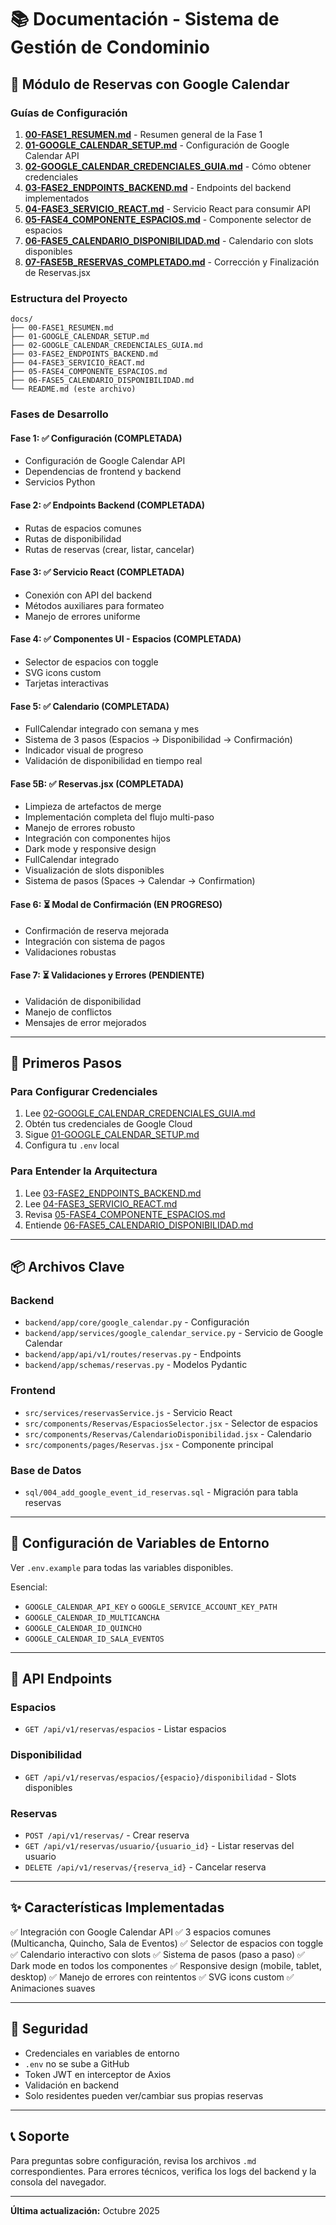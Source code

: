 # 📚 Documentación - Sistema de Gestión de Condominio

## 📅 Módulo de Reservas con Google Calendar

### Guías de Configuración

1. **[00-FASE1_RESUMEN.md](00-FASE1_RESUMEN.md)** - Resumen general de la Fase 1
2. **[01-GOOGLE_CALENDAR_SETUP.md](01-GOOGLE_CALENDAR_SETUP.md)** - Configuración de Google Calendar API
3. **[02-GOOGLE_CALENDAR_CREDENCIALES_GUIA.md](02-GOOGLE_CALENDAR_CREDENCIALES_GUIA.md)** - Cómo obtener credenciales
4. **[03-FASE2_ENDPOINTS_BACKEND.md](03-FASE2_ENDPOINTS_BACKEND.md)** - Endpoints del backend implementados
5. **[04-FASE3_SERVICIO_REACT.md](04-FASE3_SERVICIO_REACT.md)** - Servicio React para consumir API
6. **[05-FASE4_COMPONENTE_ESPACIOS.md](05-FASE4_COMPONENTE_ESPACIOS.md)** - Componente selector de espacios
7. **[06-FASE5_CALENDARIO_DISPONIBILIDAD.md](06-FASE5_CALENDARIO_DISPONIBILIDAD.md)** - Calendario con slots disponibles
8. **[07-FASE5B_RESERVAS_COMPLETADO.md](07-FASE5B_RESERVAS_COMPLETADO.md)** - Corrección y Finalización de Reservas.jsx

### Estructura del Proyecto

```
docs/
├── 00-FASE1_RESUMEN.md
├── 01-GOOGLE_CALENDAR_SETUP.md
├── 02-GOOGLE_CALENDAR_CREDENCIALES_GUIA.md
├── 03-FASE2_ENDPOINTS_BACKEND.md
├── 04-FASE3_SERVICIO_REACT.md
├── 05-FASE4_COMPONENTE_ESPACIOS.md
├── 06-FASE5_CALENDARIO_DISPONIBILIDAD.md
└── README.md (este archivo)
```

### Fases de Desarrollo

#### Fase 1: ✅ Configuración (COMPLETADA)
- Configuración de Google Calendar API
- Dependencias de frontend y backend
- Servicios Python

#### Fase 2: ✅ Endpoints Backend (COMPLETADA)
- Rutas de espacios comunes
- Rutas de disponibilidad
- Rutas de reservas (crear, listar, cancelar)

#### Fase 3: ✅ Servicio React (COMPLETADA)
- Conexión con API del backend
- Métodos auxiliares para formateo
- Manejo de errores uniforme

#### Fase 4: ✅ Componentes UI - Espacios (COMPLETADA)
- Selector de espacios con toggle
- SVG icons custom
- Tarjetas interactivas

#### Fase 5: ✅ Calendario (COMPLETADA)
- FullCalendar integrado con semana y mes
- Sistema de 3 pasos (Espacios → Disponibilidad → Confirmación)
- Indicador visual de progreso
- Validación de disponibilidad en tiempo real

#### Fase 5B: ✅ Reservas.jsx (COMPLETADA)
- Limpieza de artefactos de merge
- Implementación completa del flujo multi-paso
- Manejo de errores robusto
- Integración con componentes hijos
- Dark mode y responsive design
- FullCalendar integrado
- Visualización de slots disponibles
- Sistema de pasos (Spaces → Calendar → Confirmation)

#### Fase 6: ⏳ Modal de Confirmación (EN PROGRESO)
- Confirmación de reserva mejorada
- Integración con sistema de pagos
- Validaciones robustas

#### Fase 7: ⏳ Validaciones y Errores (PENDIENTE)
- Validación de disponibilidad
- Manejo de conflictos
- Mensajes de error mejorados

---

## 🚀 Primeros Pasos

### Para Configurar Credenciales

1. Lee [02-GOOGLE_CALENDAR_CREDENCIALES_GUIA.md](02-GOOGLE_CALENDAR_CREDENCIALES_GUIA.md)
2. Obtén tus credenciales de Google Cloud
3. Sigue [01-GOOGLE_CALENDAR_SETUP.md](01-GOOGLE_CALENDAR_SETUP.md)
4. Configura tu `.env` local

### Para Entender la Arquitectura

1. Lee [03-FASE2_ENDPOINTS_BACKEND.md](03-FASE2_ENDPOINTS_BACKEND.md)
2. Lee [04-FASE3_SERVICIO_REACT.md](04-FASE3_SERVICIO_REACT.md)
3. Revisa [05-FASE4_COMPONENTE_ESPACIOS.md](05-FASE4_COMPONENTE_ESPACIOS.md)
4. Entiende [06-FASE5_CALENDARIO_DISPONIBILIDAD.md](06-FASE5_CALENDARIO_DISPONIBILIDAD.md)

---

## 📦 Archivos Clave

### Backend
- `backend/app/core/google_calendar.py` - Configuración
- `backend/app/services/google_calendar_service.py` - Servicio de Google Calendar
- `backend/app/api/v1/routes/reservas.py` - Endpoints
- `backend/app/schemas/reservas.py` - Modelos Pydantic

### Frontend
- `src/services/reservasService.js` - Servicio React
- `src/components/Reservas/EspaciosSelector.jsx` - Selector de espacios
- `src/components/Reservas/CalendarioDisponibilidad.jsx` - Calendario
- `src/components/pages/Reservas.jsx` - Componente principal

### Base de Datos
- `sql/004_add_google_event_id_reservas.sql` - Migración para tabla reservas

---

## 🔧 Configuración de Variables de Entorno

Ver `.env.example` para todas las variables disponibles.

Esencial:
- `GOOGLE_CALENDAR_API_KEY` o `GOOGLE_SERVICE_ACCOUNT_KEY_PATH`
- `GOOGLE_CALENDAR_ID_MULTICANCHA`
- `GOOGLE_CALENDAR_ID_QUINCHO`
- `GOOGLE_CALENDAR_ID_SALA_EVENTOS`

---

## 📝 API Endpoints

### Espacios
- `GET /api/v1/reservas/espacios` - Listar espacios

### Disponibilidad
- `GET /api/v1/reservas/espacios/{espacio}/disponibilidad` - Slots disponibles

### Reservas
- `POST /api/v1/reservas/` - Crear reserva
- `GET /api/v1/reservas/usuario/{usuario_id}` - Listar reservas del usuario
- `DELETE /api/v1/reservas/{reserva_id}` - Cancelar reserva

---

## ✨ Características Implementadas

✅ Integración con Google Calendar API
✅ 3 espacios comunes (Multicancha, Quincho, Sala de Eventos)
✅ Selector de espacios con toggle
✅ Calendario interactivo con slots
✅ Sistema de pasos (paso a paso)
✅ Dark mode en todos los componentes
✅ Responsive design (mobile, tablet, desktop)
✅ Manejo de errores con reintentos
✅ SVG icons custom
✅ Animaciones suaves

---

## 🔐 Seguridad

- Credenciales en variables de entorno
- `.env` no se sube a GitHub
- Token JWT en interceptor de Axios
- Validación en backend
- Solo residentes pueden ver/cambiar sus propias reservas

---

## 📞 Soporte

Para preguntas sobre configuración, revisa los archivos `.md` correspondientes.
Para errores técnicos, verifica los logs del backend y la consola del navegador.

---

**Última actualización:** Octubre 2025
